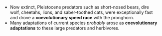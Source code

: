 
- Now extinct, Pleistocene predators such as short-nosed bears, dire wolf, cheetahs, lions, and saber-toothed cats, were exceptionally fast and drove a **coevolutionary speed race** with the pronghorn.
- Many adaptations of current species *probably* arose as **coevolutionary adaptations** to these large predators and herbivores.